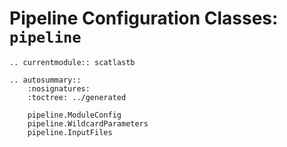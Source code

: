 # Pipeline Configuration Classes: `pipeline`

```{eval-rst}
.. currentmodule:: scatlastb
```


```{eval-rst}
.. autosummary::
    :nosignatures:
    :toctree: ../generated

    pipeline.ModuleConfig
    pipeline.WildcardParameters
    pipeline.InputFiles
```

